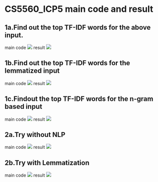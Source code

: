 # CS5560_ICP5 main code and result
## 1a.Find out the top TF-IDF words for the above input.
main code
![](https://github.com/yuximao/CS5560_ICP/blob/master/document/5.1.png)
result
![](https://github.com/yuximao/CS5560_ICP/blob/master/document/5.2.png)
## 1b.Find out the top TF-IDF words for the lemmatized input
main code
![](https://github.com/yuximao/CS5560_ICP/blob/master/document/5.3.png)
result
![](https://github.com/yuximao/CS5560_ICP/blob/master/document/5.4.png)
## 1c.Findout the top TF-IDF words for the n-gram based input
main code
![](https://github.com/yuximao/CS5560_ICP/blob/master/document/5.5.png)
result
![](https://github.com/yuximao/CS5560_ICP/blob/master/document/5.6.png)
## 2a.Try without NLP
main code
![](https://github.com/yuximao/CS5560_ICP/blob/master/document/5.9.png)
result
![](https://github.com/yuximao/CS5560_ICP/blob/master/document/5.10.png)
## 2b.Try with Lemmatization
main code
![](https://github.com/yuximao/CS5560_ICP/blob/master/document/5.7.png)
result
![](https://github.com/yuximao/CS5560_ICP/blob/master/document/5.8.png)
